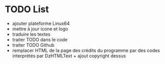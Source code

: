 # TODO List

* ajouter plateforme Linux64
* mettre à jour icone et logo
* traduire les textes
* traiter TODO dans le code
* traiter TODO Github
* remplacer HTML de la page des crédits du programme par des codes interprétés par DzHTMLText + ajout copyright dessus
